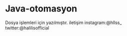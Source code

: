 # Java-otomasyon
Dosya işlemleri için yazılmıştır. iletişim instagram:@hllss_  twitter:@halilisofficial
